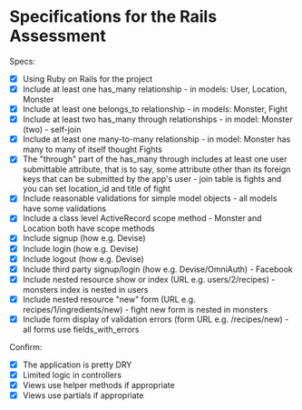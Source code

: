 # Specifications for the Rails Assessment

Specs:
- [x] Using Ruby on Rails for the project
- [x] Include at least one has_many relationship - in models: User, Location, Monster
- [x] Include at least one belongs_to relationship - in models: Monster, Fight
- [x] Include at least two has_many through relationships - in model: Monster (two) - self-join
- [x] Include at least one many-to-many relationship - in model: Monster has many to many of itself thought Fights
- [x] The "through" part of the has_many through includes at least one user submittable attribute, that is to say, some attribute other than its foreign keys that can be submitted by the app's user - join table is fights and you can set location_id and title of fight
- [x] Include reasonable validations for simple model objects - all models have some validations
- [x] Include a class level ActiveRecord scope method - Monster and Location both have scope methods
- [x] Include signup (how e.g. Devise)
- [x] Include login (how e.g. Devise)
- [x] Include logout (how e.g. Devise)
- [x] Include third party signup/login (how e.g. Devise/OmniAuth) - Facebook
- [x] Include nested resource show or index (URL e.g. users/2/recipes) - monsters index is nested in users
- [x] Include nested resource "new" form (URL e.g. recipes/1/ingredients/new) - fight new form is nested in monsters
- [x] Include form display of validation errors (form URL e.g. /recipes/new) - all forms use fields_with_errors

Confirm:
- [x] The application is pretty DRY
- [x] Limited logic in controllers
- [x] Views use helper methods if appropriate
- [x] Views use partials if appropriate